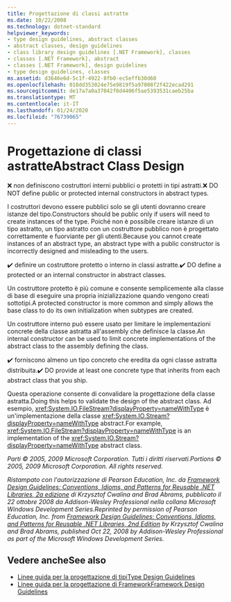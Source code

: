 ```yaml
---
title: Progettazione di classi astratte
ms.date: 10/22/2008
ms.technology: dotnet-standard
helpviewer_keywords:
- type design guidelines, abstract classes
- abstract classes, design guidelines
- class library design guidelines [.NET Framework], classes
- classes [.NET Framework], abstract
- classes [.NET Framework], design guidelines
- type design guidelines, classes
ms.assetid: d3646e6d-5c1f-4922-8fb0-ec5effb30d60
ms.openlocfilehash: 018dd353024e75e9819f5a97008f2f422ecad291
ms.sourcegitcommit: de17a7a0a37042f0d4406f5ae5393531caeb25ba
ms.translationtype: MT
ms.contentlocale: it-IT
ms.lasthandoff: 01/24/2020
ms.locfileid: "76739065"
---
```

# <a name="abstract-class-design"></a><span data-ttu-id="5df67-102">Progettazione di classi astratte</span><span class="sxs-lookup"><span data-stu-id="5df67-102">Abstract Class Design</span></span>

<span data-ttu-id="5df67-103">❌ non definiscono costruttori interni pubblici o protetti in tipi astratti.</span><span class="sxs-lookup"><span data-stu-id="5df67-103">❌ DO NOT define public or protected internal constructors in abstract types.</span></span>

 <span data-ttu-id="5df67-104">I costruttori devono essere pubblici solo se gli utenti dovranno creare istanze del tipo.</span><span class="sxs-lookup"><span data-stu-id="5df67-104">Constructors should be public only if users will need to create instances of the type.</span></span> <span data-ttu-id="5df67-105">Poiché non è possibile creare istanze di un tipo astratto, un tipo astratto con un costruttore pubblico non è progettato correttamente e fuorviante per gli utenti.</span><span class="sxs-lookup"><span data-stu-id="5df67-105">Because you cannot create instances of an abstract type, an abstract type with a public constructor is incorrectly designed and misleading to the users.</span></span>

 <span data-ttu-id="5df67-106">✔️ definire un costruttore protetto o interno in classi astratte.</span><span class="sxs-lookup"><span data-stu-id="5df67-106">✔️ DO define a protected or an internal constructor in abstract classes.</span></span>

 <span data-ttu-id="5df67-107">Un costruttore protetto è più comune e consente semplicemente alla classe di base di eseguire una propria inizializzazione quando vengono creati sottotipi.</span><span class="sxs-lookup"><span data-stu-id="5df67-107">A protected constructor is more common and simply allows the base class to do its own initialization when subtypes are created.</span></span>

 <span data-ttu-id="5df67-108">Un costruttore interno può essere usato per limitare le implementazioni concrete della classe astratta all'assembly che definisce la classe.</span><span class="sxs-lookup"><span data-stu-id="5df67-108">An internal constructor can be used to limit concrete implementations of the abstract class to the assembly defining the class.</span></span>

 <span data-ttu-id="5df67-109">✔️ forniscono almeno un tipo concreto che eredita da ogni classe astratta distribuita.</span><span class="sxs-lookup"><span data-stu-id="5df67-109">✔️ DO provide at least one concrete type that inherits from each abstract class that you ship.</span></span>

 <span data-ttu-id="5df67-110">Questa operazione consente di convalidare la progettazione della classe astratta.</span><span class="sxs-lookup"><span data-stu-id="5df67-110">Doing this helps to validate the design of the abstract class.</span></span> <span data-ttu-id="5df67-111">Ad esempio, <xref:System.IO.FileStream?displayProperty=nameWithType> è un'implementazione della classe <xref:System.IO.Stream?displayProperty=nameWithType> abstract.</span><span class="sxs-lookup"><span data-stu-id="5df67-111">For example,  <xref:System.IO.FileStream?displayProperty=nameWithType> is an implementation of the <xref:System.IO.Stream?displayProperty=nameWithType> abstract class.</span></span>

 <span data-ttu-id="5df67-112">*Parti © 2005, 2009 Microsoft Corporation. Tutti i diritti riservati.*</span><span class="sxs-lookup"><span data-stu-id="5df67-112">*Portions © 2005, 2009 Microsoft Corporation. All rights reserved.*</span></span>

 <span data-ttu-id="5df67-113">*Ristampato con l'autorizzazione di Pearson Education, Inc. da [Framework Design Guidelines: Conventions, Idioms, and Patterns for Reusable .NET Libraries, 2a edizione](https://www.informit.com/store/framework-design-guidelines-conventions-idioms-and-9780321545619) di Krzysztof Cwalina and Brad Abrams, pubblicato il 22 ottobre 2008 da Addison-Wesley Professional nella collana Microsoft Windows Development Series.*</span><span class="sxs-lookup"><span data-stu-id="5df67-113">*Reprinted by permission of Pearson Education, Inc. from [Framework Design Guidelines: Conventions, Idioms, and Patterns for Reusable .NET Libraries, 2nd Edition](https://www.informit.com/store/framework-design-guidelines-conventions-idioms-and-9780321545619) by Krzysztof Cwalina and Brad Abrams, published Oct 22, 2008 by Addison-Wesley Professional as part of the Microsoft Windows Development Series.*</span></span>

## <a name="see-also"></a><span data-ttu-id="5df67-114">Vedere anche</span><span class="sxs-lookup"><span data-stu-id="5df67-114">See also</span></span>

- [<span data-ttu-id="5df67-115">Linee guida per la progettazione di tipi</span><span class="sxs-lookup"><span data-stu-id="5df67-115">Type Design Guidelines</span></span>](../../../docs/standard/design-guidelines/type.md)
- [<span data-ttu-id="5df67-116">Linee guida per la progettazione di Framework</span><span class="sxs-lookup"><span data-stu-id="5df67-116">Framework Design Guidelines</span></span>](../../../docs/standard/design-guidelines/index.md)
